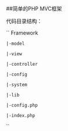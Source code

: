 ##简单的PHP MVC框架

代码目录结构：

``
Framework

    |-model

    |-view

    |-controller

    |-config

    |-system

    |-lib

    |-config.php

    |-index.php
``
